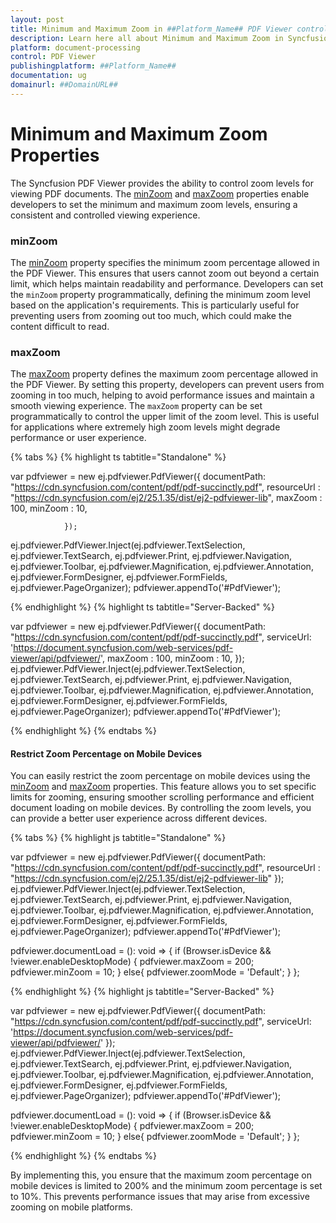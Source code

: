 ```yaml
---
layout: post
title: Minimum and Maximum Zoom in ##Platform_Name## PDF Viewer control | Syncfusion
description: Learn here all about Minimum and Maximum Zoom in Syncfusion ##Platform_Name## PDF Viewer control of Syncfusion Essential JS 2 and more.
platform: document-processing
control: PDF Viewer
publishingplatform: ##Platform_Name##
documentation: ug
domainurl: ##DomainURL##
---
```


# Minimum and Maximum Zoom Properties

The Syncfusion PDF Viewer provides the ability to control zoom levels for viewing PDF documents. The [minZoom](https://ej2.syncfusion.com/documentation/api/pdfviewer/#minzoom) and [maxZoom](https://ej2.syncfusion.com/documentation/api/pdfviewer/#maxzoom) properties enable developers to set the minimum and maximum zoom levels, ensuring a consistent and controlled viewing experience.

### minZoom

The [minZoom](https://ej2.syncfusion.com/documentation/api/pdfviewer/#minzoom) property specifies the minimum zoom percentage allowed in the PDF Viewer. This ensures that users cannot zoom out beyond a certain limit, which helps maintain readability and performance. Developers can set the `minZoom` property programmatically, defining the minimum zoom level based on the application's requirements. This is particularly useful for preventing users from zooming out too much, which could make the content difficult to read.

### maxZoom

The [maxZoom](https://ej2.syncfusion.com/documentation/api/pdfviewer/#maxzoom) property defines the maximum zoom percentage allowed in the PDF Viewer. By setting this property, developers can prevent users from zooming in too much, helping to avoid performance issues and maintain a smooth viewing experience. The `maxZoom` property can be set programmatically to control the upper limit of the zoom level. This is useful for applications where extremely high zoom levels might degrade performance or user experience.

{% tabs %}
{% highlight ts tabtitle="Standalone" %}

var pdfviewer = new ej.pdfviewer.PdfViewer({
                    documentPath: "https://cdn.syncfusion.com/content/pdf/pdf-succinctly.pdf",
                    resourceUrl : "https://cdn.syncfusion.com/ej2/25.1.35/dist/ej2-pdfviewer-lib",
                    maxZoom : 100,
                    minZoom : 10,

                });
ej.pdfviewer.PdfViewer.Inject(ej.pdfviewer.TextSelection, ej.pdfviewer.TextSearch, ej.pdfviewer.Print, ej.pdfviewer.Navigation, ej.pdfviewer.Toolbar,
                              ej.pdfviewer.Magnification, ej.pdfviewer.Annotation, ej.pdfviewer.FormDesigner, ej.pdfviewer.FormFields, ej.pdfviewer.PageOrganizer);
pdfviewer.appendTo('#PdfViewer');

{% endhighlight %}
{% highlight ts tabtitle="Server-Backed" %}

var pdfviewer = new ej.pdfviewer.PdfViewer({
                    documentPath: "https://cdn.syncfusion.com/content/pdf/pdf-succinctly.pdf",
                    serviceUrl: 'https://document.syncfusion.com/web-services/pdf-viewer/api/pdfviewer/',
                    maxZoom : 100,
                    minZoom : 10,
                });
ej.pdfviewer.PdfViewer.Inject(ej.pdfviewer.TextSelection, ej.pdfviewer.TextSearch, ej.pdfviewer.Print, ej.pdfviewer.Navigation, ej.pdfviewer.Toolbar,
                              ej.pdfviewer.Magnification, ej.pdfviewer.Annotation, ej.pdfviewer.FormDesigner, ej.pdfviewer.FormFields, ej.pdfviewer.PageOrganizer);
pdfviewer.appendTo('#PdfViewer');

{% endhighlight %}
{% endtabs %}

#### Restrict Zoom Percentage on Mobile Devices

You can easily restrict the zoom percentage on mobile devices using the [minZoom](https://ej2.syncfusion.com/documentation/api/pdfviewer/#minzoom) and [maxZoom](https://ej2.syncfusion.com/documentation/api/pdfviewer/#maxzoom) properties. This feature allows you to set specific limits for zooming, ensuring smoother scrolling performance and efficient document loading on mobile devices. By controlling the zoom levels, you can provide a better user experience across different devices.

{% tabs %}
{% highlight js tabtitle="Standalone" %}

var pdfviewer = new ej.pdfviewer.PdfViewer({
                    documentPath: "https://cdn.syncfusion.com/content/pdf/pdf-succinctly.pdf",
                    resourceUrl : "https://cdn.syncfusion.com/ej2/25.1.35/dist/ej2-pdfviewer-lib"
                });
ej.pdfviewer.PdfViewer.Inject(ej.pdfviewer.TextSelection, ej.pdfviewer.TextSearch, ej.pdfviewer.Print, ej.pdfviewer.Navigation, ej.pdfviewer.Toolbar,
                              ej.pdfviewer.Magnification, ej.pdfviewer.Annotation, ej.pdfviewer.FormDesigner, ej.pdfviewer.FormFields, ej.pdfviewer.PageOrganizer);
pdfviewer.appendTo('#PdfViewer');

pdfviewer.documentLoad = (): void => {
    if (Browser.isDevice && !viewer.enableDesktopMode) {
        pdfviewer.maxZoom = 200;
        pdfviewer.minZoom = 10;
    }
    else{
        pdfviewer.zoomMode = 'Default';
    }
};

{% endhighlight %}
{% highlight js tabtitle="Server-Backed" %}

var pdfviewer = new ej.pdfviewer.PdfViewer({
                    documentPath: "https://cdn.syncfusion.com/content/pdf/pdf-succinctly.pdf",
                    serviceUrl: 'https://document.syncfusion.com/web-services/pdf-viewer/api/pdfviewer/'
                });
ej.pdfviewer.PdfViewer.Inject(ej.pdfviewer.TextSelection, ej.pdfviewer.TextSearch, ej.pdfviewer.Print, ej.pdfviewer.Navigation, ej.pdfviewer.Toolbar,
                              ej.pdfviewer.Magnification, ej.pdfviewer.Annotation, ej.pdfviewer.FormDesigner, ej.pdfviewer.FormFields, ej.pdfviewer.PageOrganizer);
pdfviewer.appendTo('#PdfViewer');

pdfviewer.documentLoad = (): void => {
    if (Browser.isDevice && !viewer.enableDesktopMode) {
        pdfviewer.maxZoom = 200;
        pdfviewer.minZoom = 10;
    }
    else{
        pdfviewer.zoomMode = 'Default';
    }
};

{% endhighlight %}
{% endtabs %}

By implementing this, you ensure that the maximum zoom percentage on mobile devices is limited to 200% and the minimum zoom percentage is set to 10%. This prevents performance issues that may arise from excessive zooming on mobile platforms.